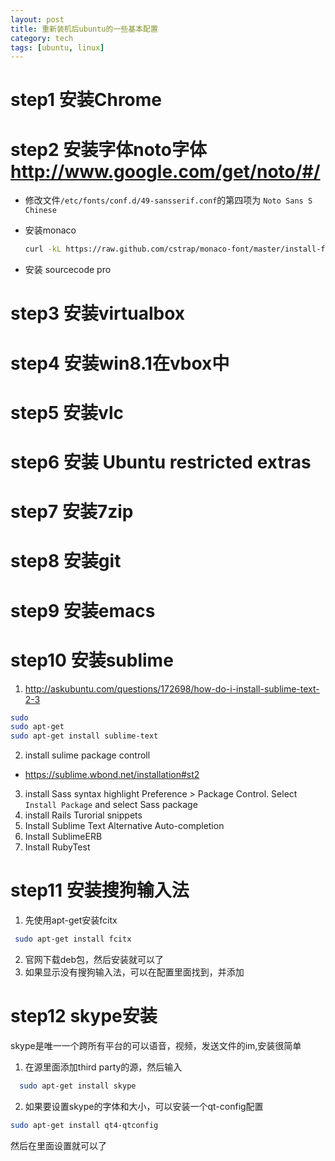 ```yaml
---
layout: post
title: 重新装机后ubuntu的一些基本配置
category: tech
tags: [ubuntu, linux]
---
```


# step1 安装Chrome
# step2 安装字体noto字体 http://www.google.com/get/noto/#/
* 修改文件`/etc/fonts/conf.d/49-sansserif.conf`的第四项为 `Noto Sans S Chinese`
* 安装monaco

  ```bash
  curl -kL https://raw.github.com/cstrap/monaco-font/master/install-font-ubuntu.sh | bash
  ```
* 安装 sourcecode pro
# step3  安装virtualbox
# step4  安装win8.1在vbox中
# step5  安装vlc
# step6  安装 Ubuntu restricted extras
# step7  安装7zip
# step8  安装git
# step9  安装emacs
# step10 安装sublime
 1. http://askubuntu.com/questions/172698/how-do-i-install-sublime-text-2-3

```bash
sudo 
sudo apt-get 
sudo apt-get install sublime-text
```
 2. install sulime package controll
  * https://sublime.wbond.net/installation#st2
 3. install Sass syntax highlight
     Preference > Package Control. Select `Install Package` and select Sass package 
 4. install Rails Turorial snippets
 5. Install Sublime Text Alternative Auto-completion
 6. Install SublimeERB
 7. Install RubyTest
# step11 安装搜狗输入法
 1. 先使用apt-get安装fcitx

```bash
 sudo apt-get install fcitx
```
 2. 官网下载deb包，然后安装就可以了
 3. 如果显示没有搜狗输入法，可以在配置里面找到，并添加

# step12 skype安装
skype是唯一一个跨所有平台的可以语音，视频，发送文件的im,安装很简单

1. 在源里面添加third party的源，然后输入

```bash
  sudo apt-get install skype
```

2. 如果要设置skype的字体和大小，可以安装一个qt-config配置

```bash
sudo apt-get install qt4-qtconfig
```
  然后在里面设置就可以了

